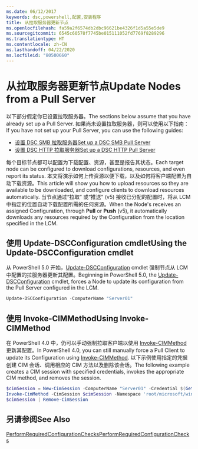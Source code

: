 ```yaml
---
ms.date: 06/12/2017
keywords: dsc,powershell,配置,安装程序
title: 从拉取服务器更新节点
ms.openlocfilehash: fa59a2f6574db2dbc96621be4326f1d5a55e5de9
ms.sourcegitcommit: 6545c60578f7745be015111052fd7769f8289296
ms.translationtype: HT
ms.contentlocale: zh-CN
ms.lasthandoff: 04/22/2020
ms.locfileid: "80500660"
---
```

# <a name="update-nodes-from-a-pull-server"></a><span data-ttu-id="0b1a9-103">从拉取服务器更新节点</span><span class="sxs-lookup"><span data-stu-id="0b1a9-103">Update Nodes from a Pull Server</span></span>

<span data-ttu-id="0b1a9-104">以下部分假定你已设置拉取服务器。</span><span class="sxs-lookup"><span data-stu-id="0b1a9-104">The sections below assume that you have already set up a Pull Server.</span></span> <span data-ttu-id="0b1a9-105">如果尚未设置拉取服务器，则可以使用以下指南：</span><span class="sxs-lookup"><span data-stu-id="0b1a9-105">If you have not set up your Pull Server, you can use the following guides:</span></span>

- [<span data-ttu-id="0b1a9-106">设置 DSC SMB 拉取服务器</span><span class="sxs-lookup"><span data-stu-id="0b1a9-106">Set up a DSC SMB Pull Server</span></span>](pullServerSmb.md)
- [<span data-ttu-id="0b1a9-107">设置 DSC HTTP 拉取服务器</span><span class="sxs-lookup"><span data-stu-id="0b1a9-107">Set up a DSC HTTP Pull Server</span></span>](pullServer.md)

<span data-ttu-id="0b1a9-108">每个目标节点都可以配置为下载配置、资源，甚至是报告其状态。</span><span class="sxs-lookup"><span data-stu-id="0b1a9-108">Each target node can be configured to download configurations, resources, and even report its status.</span></span> <span data-ttu-id="0b1a9-109">本文将演示如何上传资源以便下载，以及如何将客户端配置为自动下载资源。</span><span class="sxs-lookup"><span data-stu-id="0b1a9-109">This article will show you how to upload resources so they are available to be downloaded, and configure clients to download resources automatically.</span></span> <span data-ttu-id="0b1a9-110">当节点通过“拉取”  或“推送”  (v5) 接收已分配的配置时，将从 LCM 中指定的位置自动下载配置所需的任何资源。</span><span class="sxs-lookup"><span data-stu-id="0b1a9-110">When the Node's receives an assigned Configuration, through **Pull** or **Push** (v5), it automatically downloads any resources required by the Configuration from the location specified in the LCM.</span></span>

## <a name="using-the-update-dscconfiguration-cmdlet"></a><span data-ttu-id="0b1a9-111">使用 Update-DSCConfiguration cmdlet</span><span class="sxs-lookup"><span data-stu-id="0b1a9-111">Using the Update-DSCConfiguration cmdlet</span></span>

<span data-ttu-id="0b1a9-112">从 PowerShell 5.0 开始，[Update-DSCConfiguration](/powershell/module/psdesiredstateconfiguration/update-dscconfiguration) cmdlet 强制节点从 LCM 中配置的拉服务器更新其配置。</span><span class="sxs-lookup"><span data-stu-id="0b1a9-112">Beginning in PowerShell 5.0, the [Update-DSCConfiguration](/powershell/module/psdesiredstateconfiguration/update-dscconfiguration) cmdlet, forces a Node to update its configuration from the Pull Server configured in the LCM.</span></span>

```powershell
Update-DSCConfiguration -ComputerName "Server01"
```

## <a name="using-invoke-cimmethod"></a><span data-ttu-id="0b1a9-113">使用 Invoke-CIMMethod</span><span class="sxs-lookup"><span data-stu-id="0b1a9-113">Using Invoke-CIMMethod</span></span>

<span data-ttu-id="0b1a9-114">在 PowerShell 4.0 中，仍可以手动强制拉取客户端以使用 [Invoke-CIMMethod](/powershell/module/cimcmdlets/invoke-cimmethod) 更新其配置。</span><span class="sxs-lookup"><span data-stu-id="0b1a9-114">In PowerShell 4.0, you can still manually force a Pull Client to update its Configuration using [Invoke-CIMMethod](/powershell/module/cimcmdlets/invoke-cimmethod).</span></span> <span data-ttu-id="0b1a9-115">以下示例使用指定的凭据创建 CIM 会话、调用相应的 CIM 方法以及删除该会话。</span><span class="sxs-lookup"><span data-stu-id="0b1a9-115">The following example creates a CIM session with specified credentials, invokes the appropriate CIM method, and removes the session.</span></span>

```powershell
$cimSession = New-CimSession -ComputerName "Server01" -Credential $(Get-Credential)
Invoke-CimMethod -CimSession $cimSession -Namespace 'root/microsoft/windows/desiredstateconfiguration' -Class 'MSFT_DscLocalConfigurationManager' -MethodName 'PerformRequiredConfigurationChecks' -Arguments @{ 'Flags' = [uint32]1 } -Verbose
$cimSession | Remove-CimSession
```

## <a name="see-also"></a><span data-ttu-id="0b1a9-116">另请参阅</span><span class="sxs-lookup"><span data-stu-id="0b1a9-116">See Also</span></span>

[<span data-ttu-id="0b1a9-117">PerformRequiredConfigurationChecks</span><span class="sxs-lookup"><span data-stu-id="0b1a9-117">PerformRequiredConfigurationChecks</span></span>](../reference/mof-classes/msft-dsclocalconfigurationmanager-performrequiredconfigurationchecks.md)
